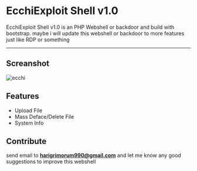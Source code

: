 # EcchiExploit Shell v1.0

EcchiExploit Shell v1.0 is an PHP Webshell or backdoor and build with bootstrap. maybe i will update this webshell or backdoor to more features just like RDP or something

---

## Screanshot
![ecchi](https://raw.githubusercontent.com/dmzhari/ecchi-shell/main/image. "Home Shell")

## Features
- Upload File
- Mass Deface/Delete File
- System Info

## Contribute
send email to **harigrimorum990@gmail.com** and let me know any good suggestions to improve this webshell
